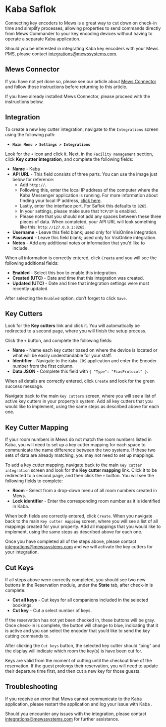 # Kaba Saflok

Connecting key encoders to Mews is a great way to cut down on check-in time and simplify processes, allowing properties to send commands directly from Mews Commander to your key encoding devices without having to operate a separate Kaba application.

Should you be interested in integrating Kaba key encoders with your Mews PMS, please contact [integrations@mewssystems.com](mailto:integrations@mewssystems.com).

## Mews Connector 

If you have not yet done so, please see our article about [Mews Connector](https://mews-systems.gitbooks.io/commander-guide/content/settings/integrations/create-an-integration/facility-management/mews-connector.html) and follow those instructions before returning to this article.

If you have already installed Mews Connector, please proceed with the instructions below.

## Integration

To create a new key cutter integration, navigate to the `Integrations` screen using the following path:

* **`Main Menu > Settings > Integrations`**

Look for the `+` icon and click it. Next, in the `Facility management` section, click **Key cutter integration**, and complete the following fields:

* **Name** - Kaba
* **API URL** - This field consists of three parts. You can use the image just below for reference:
  * Add `http://`.
  * Following this, enter the local IP address of the computer where the Kaba Messenger application is running. For more information about finding your local IP address, [click here](https://support.microsoft.com/en-us/help/15291/windows-find-pc-ip-address).
  * Lastly, enter the interface port. For Saflok this defaults to `8265`.
  * In your settings, please make sure that `TCP/IP` is enabled.
  * Please note that you should not add any spaces between these three pieces of data. When completed, your API URL will look something like this: `http://127.0.0.1:8265`.
* **Username** - Leave this field blank; used only for VisiOnline integration.
* **Password** - Leave this field blank; used only for VisiOnline integration.
* **Notes** - Add any additional notes or information that you’d like to include.

When all information is correctly entered, click `Create` and you will see the following additional fields:

* **Enabled** - Select this box to enable this integration.
* **Created \(UTC\)** - Date and time that this integration was created.
* **Updated \(UTC\)** - Date and time that integration settings were most recently updated.

After selecting the `Enabled` option, don’t forget to click `Save`.

## Key Cutters

Look for the **Key cutters** link and click it. You will automatically be redirected to a second page, where you will finish the setup process.

Click the `+` button, and complete the following fields:

* **Name** - Name each key cutter based on where the device is located or what will be easily understandable for your staff.
* **Identifier** -  Navigate to the `Kaba CRS` application and enter the Encoder number from the first column.
* **Data JSON** - Complete this field with `{ "Type": "FiasProtocol" }`.

When all details are correctly entered, click `Create` and look for the green success message.

Navigate back to the main `Key cutters` screen, where you will see a list of active key cutters in your property’s system. Add all key cutters that you would like to implement, using the same steps as described above for each one.

## Key Cutter Mapping

If your room numbers in Mews do not match the room numbers listed in Kaba, you will need to set up a key cutter mapping for each space to communicate the name difference between the two systems. If these two sets of data are already matching, you may not need to set up mappings.

To add a key cutter mapping, navigate back to the main `Key cutter integration` screen and look for the **Key cutter mapping** link. Click it to be redirected to a second page, and then click the `+` button. You will see the following fields to complete:

* **Room** - Select from a drop-down menu of all room numbers created in Mews.
* **Lock identifier** - Enter the corresponding room number as it is identified in Kaba.

When both fields are correctly entered, click `Create`. When you navigate back to the main `Key cutter mapping` screen, where you will see a list of all mappings created for your property. Add all mappings that you would like to implement, using the same steps as described above for each one.

Once you have completed all of the steps above, please contact [integrations@mewssystems.com](mailto:integrations@mewssystems.com) and we will activate the key cutters for your integration.

## Cut Keys

If all steps above were correctly completed, you should see two new buttons in the Reservation module, under the **State** tab, after check-in is complete:

* **Cut all keys** - Cut keys for all companions included in the selected bookings.
* **Cut key** - Cut a select number of keys.

If the reservation has not yet been checked in, these buttons will be gray. Once check-in is complete, the button will change to blue, indicating that it is active and you can select the encoder that you’d like to send the key cutting commands to.

After clicking the `Cut keys` button, the selected key cutter should “ping” and the display will indicate which room the key\(s\) is have been cut for.

Keys are valid from the moment of cutting until the checkout time of the reservation. If the guest prolongs their reservation, you will need to update their departure time first, and then cut a new key for those guests.

## Troubleshooting

If you receive an error that Mews cannot communicate to the Kaba application, please restart the application and log your issue with Kaba .

 Should you encounter any issues with the integration, please contact [integrations@mewssystems.com](mailto:integrations@mewssystems.com) for further assistance.

